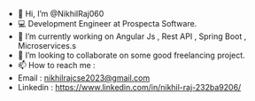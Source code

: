 - 👋 Hi, I’m @NikhilRaj060
- 💻 Development Engineer at Prospecta Software.
- 🌱 I’m currently working on Angular Js , Rest API , Spring Boot , Microservices.s
- 💞️ I’m looking to collaborate on some good freelancing project.
- 📫 How to reach me :
- Email : nikhilrajcse2023@gmail.com
- Linkedin : https://www.linkedin.com/in/nikhil-raj-232ba9206/

<!---
LazyCoder3001/LazyCoder3001 is a ✨ special ✨ repository because its `README.md` (this file) appears on your GitHub profile.
You can click the Preview link to take a look at your changes.
--->
